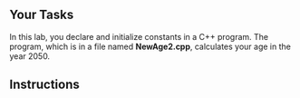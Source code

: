 ## Your Tasks

In this lab, you declare and initialize constants in a C++ program. The program, which is in a file named **NewAge2.cpp**, calculates your age in the year 2050.

## Instructions

<!--
{
    "CopyExercise": {
        "name": "NewAge.cpp",
        "copyTarget": "/chapter2/ex01/student/NewAge.cpp",
        "pasteTarget": "/NewAge2.cpp"
    }
}
-->
